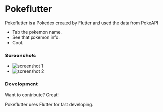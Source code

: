 # Pokeflutter

Pokeflutter is a Pokedex created by Flutter and used the data from PokeAPI

  - Tab the pokemon name.
  - See that pokemon info.
  - Cool.

### Screenshots
   - ![screenshot 1](https://raw.githubusercontent.com/Timefear007/PokeFlutter/master/screenshots/Screenshot_1.jpg)
   - ![screenshot 2](https://raw.githubusercontent.com/Timefear007/PokeFlutter/master/screenshots/Screenshot_2.jpg)

    

### Development

Want to contribute? Great!

Pokeflutter uses Flutter for fast developing.
